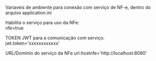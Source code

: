Variaveis de ambiente para conexão com serviço de NF-e, dentro do arquivo application.ini

Habilita o serviço para uso da NFe:  
nfe=true  

TOKEN JWT para a comunicação com serviço.  
jwt.token='xxxxxxxxxxxx'  

URL/Dominio do serviço da NFe
url.hostnfe='http://localhost:8080'
